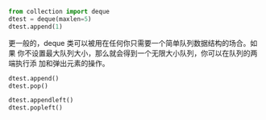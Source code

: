 ```python
from collection import deque
dtest = deque(maxlen=5)
dtest.append(1)
```

更一般的，deque 类可以被用在任何你只需要一个简单队列数据结构的场合。如果
你不设置最大队列大小，那么就会得到一个无限大小队列，你可以在队列的两端执行添
加和弹出元素的操作。
```python
dtest.append()
dtest.pop()

dtest.appendleft()
dtest.popleft()
```